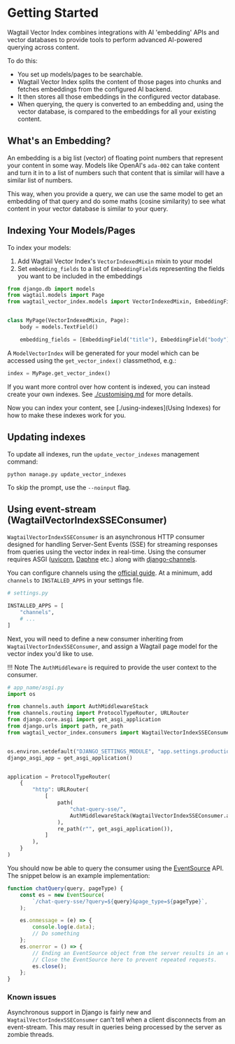 # Getting Started

Wagtail Vector Index combines integrations with AI 'embedding' APIs and vector databases to provide tools to perform advanced AI-powered querying across content.

To do this:

-   You set up models/pages to be searchable.
-   Wagtail Vector Index splits the content of those pages into chunks and fetches embeddings from the configured AI backend.
-   It then stores all those embeddings in the configured vector database.
-   When querying, the query is converted to an embedding and, using the vector database, is compared to the embeddings for all your existing content.

## What's an Embedding?

An embedding is a big list (vector) of floating point numbers that represent your content in some way. Models like OpenAI's `ada-002` can take content and turn it in to a list of numbers such that content that is similar will have a similar list of numbers.

This way, when you provide a query, we can use the same model to get an embedding of that query and do some maths (cosine similarity) to see what content in your vector database is similar to your query.

## Indexing Your Models/Pages

To index your models:

1. Add Wagtail Vector Index's `VectorIndexedMixin` mixin to your model
2. Set `embedding_fields` to a list of `EmbeddingField`s representing the fields you want to be included in the embeddings

```python
from django.db import models
from wagtail.models import Page
from wagtail_vector_index.models import VectorIndexedMixin, EmbeddingField


class MyPage(VectorIndexedMixin, Page):
    body = models.TextField()

    embedding_fields = [EmbeddingField("title"), EmbeddingField("body")]
```

A `ModelVectorIndex` will be generated for your model which can be accessed using the `get_vector_index()` classmethod, e.g.:

```python
index = MyPage.get_vector_index()
```

If you want more control over how content is indexed, you can instead create your own indexes. See [./customising.md](Customising) for more details.

Now you can index your content, see [./using-indexes](Using Indexes) for how to make these indexes work for you.

## Updating indexes

To update all indexes, run the `update_vector_indexes` management command:

```
python manage.py update_vector_indexes
```

To skip the prompt, use the `--noinput` flag.

## Using event-stream (WagtailVectorIndexSSEConsumer)

`WagtailVectorIndexSSEConsumer` is an asynchronous HTTP consumer designed for handling Server-Sent Events (SSE) for streaming responses from queries using the vector index in real-time. Using the consumer requires ASGI ([uvicorn](https://pypi.org/project/uvicorn/), [Daphne](https://pypi.org/project/daphne/) etc.) along with [django-channels](https://pypi.org/project/django-channels/).

You can configure channels using the [official guide](https://channels.readthedocs.io/en/stable/topics/channel_layers.html#configuration). At a minimum, add `channels` to `INSTALLED_APPS` in your settings file.

```python
# settings.py

INSTALLED_APPS = [
    "channels",
    # ...
]
```

Next, you will need to define a new consumer inheriting from `WagtailVectorIndexSSEConsumer`, and assign a Wagtail page model for the vector index you'd like to use.

!!! Note
    The `AuthMiddleware` is required to provide the user context to the consumer.


```python
# app_name/asgi.py
import os

from channels.auth import AuthMiddlewareStack
from channels.routing import ProtocolTypeRouter, URLRouter
from django.core.asgi import get_asgi_application
from django.urls import path, re_path
from wagtail_vector_index.consumers import WagtailVectorIndexSSEConsumer


os.environ.setdefault("DJANGO_SETTINGS_MODULE", "app.settings.production")
django_asgi_app = get_asgi_application()


application = ProtocolTypeRouter(
    {
        "http": URLRouter(
            [
                path(
                    "chat-query-sse/",
                    AuthMiddlewareStack(WagtailVectorIndexSSEConsumer.as_asgi()),
                ),
                re_path(r"", get_asgi_application()),
            ]
        ),
    }
)
```

You should now be able to query the consumer using the [EventSource](https://developer.mozilla.org/en-US/docs/Web/API/EventSource) API. The snippet below is an example implementation:

```javascript
function chatQuery(query, pageType) {
    const es = new EventSource(
        `/chat-query-sse/?query=${query}&page_type=${pageType}`,
    );

    es.onmessage = (e) => {
        console.log(e.data);
        // Do something
    };
    es.onerror = () => {
        // Ending an EventSource object from the server results in an error.
        // Close the EventSource here to prevent repeated requests.
        es.close();
    };
}
```

### Known issues

Asynchronous support in Django is fairly new and `WagtailVectorIndexSSEConsumer` can't tell when a client disconnects from an event-stream. This may result in queries being processed by the server as zombie threads.

